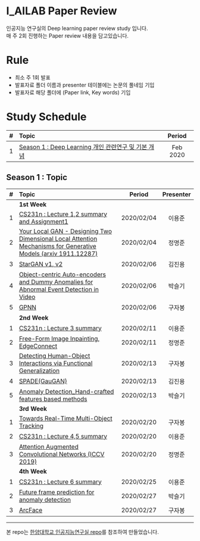 # I_AILAB Paper Review
 인공지능 연구실의 Deep learning paper review study 입니다.  
매 주 2회 진행하는 Paper review 내용을 담고있습니다.

# Rule

- 최소 주 1회 발표
- 발표자료 폴더 이름과 presenter 테이블에는 논문의 풀네임 기입
- 발표자료 해당 폴더에 (Paper link, Key words) 기입


# Study Schedule

|#  | Topic                                  | Period |
|:--|:---------------------------------------|:---------------:|
|1  | [Season 1 : Deep Learning 개인 관련연구 및 기본 개념](https://github.com/)  | Feb 2020 |


## Season 1 : Topic

|#  | Topic                                  | Period | Presenter |
|:--|:---------------------------------------|:---------------:|:---------------:|
||**1st Week**|||
|1  | [CS231n : Lecture 1,2 summary and Assignment1](https://github.com/Runup-AI/paper-review/tree/master/1st-week/CS231n%20summary_LEC1%2C2)  | 2020/02/04 | 이용준
|2  | [Your Local GAN - Designing Two Dimensional Local Attention Mechanisms for Generative Models (arxiv 1911.12287)](https://github.com/Runup-AI/paper-review/tree/master/1st-week/Your%20Local%20GAN%20(1911.12287))  | 2020/02/04 | 정명준
|3  | [StarGAN v1, v2](https://github.com/Runup-AI/paper-review/tree/master/1st-week/StarGAN%20v1%2C12) | 2020/02/06 | 김진용
|4  | [Object-centric Auto-encoders and Dummy Anomalies for Abnormal Event Detection in Video](https://github.com/Runup-AI/paper-review/tree/master/1st-week/Anomaly%20Detection) | 2020/02/06 | 박슬기
|5  | [GPNN](https://github.com/Runup-AI/paper-review/tree/master/1st-week/GPNN) | 2020/02/06 | 구자봉
||**2nd Week**|||
|1  | [CS231n : Lecture 3 summary](https://github.com/Runup-AI/paper-review/tree/master/2nd-week/CS231n%20summary_LEC3)  | 2020/02/11 | 이용준
|2  | [Free-Form Image Inpainting, EdgeConnect](https://github.com/Runup-AI/paper-review/tree/master/2nd-week/Free-Form%20Image%20Inpainting%2C%20EdgeConnect)  | 2020/02/11 | 정명준
|3  | [Detecting Human-Object Interactions via Functional Generalization](https://github.com/Runup-AI/paper-review/tree/master/2nd-week/Detecting%20Human-Object%20Interactions%20via%20Functional%20Generalization)  | 2020/02/13 | 구자봉
|4 |[SPADE(GauGAN)](https://github.com/Runup-AI/paper-review/tree/master/2nd-week/SPADE%20-%20Semantic%20Image%20Synthesis%20with%20Spatially%20Adaptive%20Normalization)| 2020/02/13 | 김진용
|5 |[Anomaly Detection_Hand-crafted features based methods](https://github.com/Runup-AI/paper-review/tree/master/2nd-week/Anomaly%20Detection_Hand-crafted%20features%20based%20methods)| 2020/02/13 | 박슬기
||**3rd Week**|||
|1  | [Towards Real-Time Multi-Object Tracking](https://github.com/Runup-AI/paper-review/tree/master/3rd-week/Towards%20Real-Time%20Multi-Object%20Tracking)  | 2020/02/20 | 구자봉
|2  | [CS231n : Lecture 4,5 summary](https://github.com/Runup-AI/paper-review/tree/master/3rd-week/CS231n%20summary_LEC_4%2C5)  | 2020/02/20 | 이용준
|3  | [Attention Augmented Convolutional Networks (ICCV 2019)](https://github.com/Runup-AI/paper-review/tree/master/3rd-week/Attention%20Augmented%20Convolutional%20Networks)  | 2020/02/20 | 정명준
||**4th Week**||
|1  | [CS231n : Lecture 6 summary](https://github.com/Runup-AI/paper-review/tree/master/4th-week/CS231n%20summary_LEC_6)  | 2020/02/25 | 이용준
|2 |[Future frame prediction for anomaly detection](https://github.com/Runup-AI/paper-review/tree/master/4th-week/Future%20frame%20prediction%20for%20anomaly%20detection)| 2020/02/27 | 박슬기
|3 |[ArcFace](https://github.com/Runup-AI/paper-review/tree/master/4th-week/ArcFace)| 2020/02/27 | 구자봉
---

 
 본 repo는 [한양대학교 인공지능연구실 repo](https://github.com/HYU-AILAB/ai-seminar)를 참조하여 만들었습니다.
